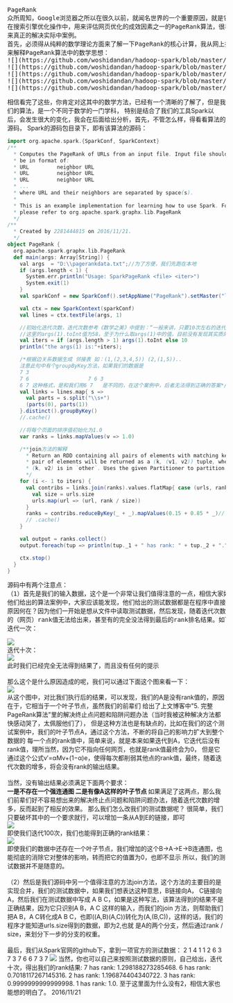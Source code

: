    <pre>PageRank
众所周知，Google浏览器之所以在很久以前，就闻名世界的一个重要原因，就是它的用来体现网页的相关性和重要性，
在搜索引擎优化操作中，用来评估网页优化的成效因素之一的PageRank算法，很早就已经了解过该算法，现在结合Spark，
来真正的解决实际中案例。
首先，必须得从纯粹的数学理论方面来了解一下PageRank的核心计算，我从网上找了一篇前辈们写的很好的博客（[原博客链接](http://blog.csdn.net/ZCF1002797280/article/details/50254069) ），
来解释PageRank算法中的数学思想：
![](https://github.com/woshidandan/hadoop-spark/blob/master/picture/pagerank2.png)
![](https://github.com/woshidandan/hadoop-spark/blob/master/picture/pagerank3.png)
![](https://github.com/woshidandan/hadoop-spark/blob/master/picture/pagerank4.png)
![](https://github.com/woshidandan/hadoop-spark/blob/master/picture/pagerank5.png)
![](https://github.com/woshidandan/hadoop-spark/blob/master/picture/pagerank6.png)
</pre>
相信看完了这些，你肯定对这其中的数学方法，已经有一个清晰的了解了，但是我们的算法，是一个不同于数学的一门学科，
特别是结合了我们的工具Spark以后，会发生很大的变化，我会在后面给出分析，首先，不管怎么样，得看看算法的源码，
Spark的源码包目录下，即有该算法的源码：
```scala
import org.apache.spark.{SparkConf, SparkContext}
/**
  * Computes the PageRank of URLs from an input file. Input file should
  * be in format of:
  * URL         neighbor URL
  * URL         neighbor URL
  * URL         neighbor URL
  * ...
  * where URL and their neighbors are separated by space(s).
  *
  * This is an example implementation for learning how to use Spark. For more conventional use,
  * please refer to org.apache.spark.graphx.lib.PageRank
  */
/**
  * Created by 2281444815 on 2016/11/21.
  */
object PageRank {
  org.apache.spark.graphx.lib.PageRank
  def main(args: Array[String]) {
    val args  = "D:\\pagerankdata.txt";//为了方便，我们先跑在本地
    if (args.length < 1) {
      System.err.println("Usage: SparkPageRank <file> <iter>")
      System.exit(1)
    }
    val sparkConf = new SparkConf().setAppName("PageRank").setMaster("local");

    val ctx = new SparkContext(sparkConf)
    val lines = ctx.textFile(args, 1)

    //初始化迭代次数，迭代次数参考《数学之美》中提到：“一般来讲，只要10次左右的迭代基本上就收敛了”
    //这里的args(1).toInt值为58，至于为什么取args(1)中的值，目前没有发现其实质的意义。
    val iters = if (args.length > 1) args(1).toInt else 10
    println("the args(1) is:"+iters);

    /*根据边关系数据生成 邻接表 如：(1,(2,3,4,5)) (2,(1,5))..
    注意此句中有个groupByKey方法，如果我们的数据是
    7 3
    7 6                   7 6 3
    6 7 这种格式，是和我们用6 7   是不同的，在这个案例中，后者无法得到正确的答案*/
    val links = lines.map{ s =>
      val parts = s.split("\\s+")
      (parts(0), parts(1))
    }.distinct().groupByKey()
    //.cache()

    //将每个页面的排序值初始化为1.0
    var ranks = links.mapValues(v => 1.0)

    /**join方法的解释
      * Return an RDD containing all pairs of elements with matching keys in `this` and `other`. Each
      * pair of elements will be returned as a (k, (v1, v2)) tuple, where (k, v1) is in `this` and
      * (k, v2) is in `other`. Uses the given Partitioner to partition the output RDD.
      */
    for (i <- 1 to iters) {
      val contribs = links.join(ranks).values.flatMap{ case (urls, rank) =>
        val size = urls.size
        urls.map(url => (url, rank / size))
      }
      ranks = contribs.reduceByKey(_ + _).mapValues(0.15 + 0.85 * _)//
      // .cache()
    }

    val output = ranks.collect()
    output.foreach(tup => println(tup._1 + " has rank: " + tup._2 + "."))

    ctx.stop()
  }
}
```
<pre>
源码中有两个注意点：
（1）首先是我们的输入数据，这个是一个非常让我们值得注意的一点，相信大家如果去看网上那些杂七杂八的博客，
他们给出的算法案例中，大家应该能发现，他们给出的测试数据都是在程序中直接跳过groupByKey这个方法所在的程序段，
原因何在？因为他们一开始是想从文件中读取测试数据，然后发现，随着迭代次数的增加，怎么出现越来越多的数据
的（网页）rank值无法给出来，甚至有的完全没法得到最后的rank排名结果。如下图中所示：
迭代一次：</pre>
![](https://github.com/woshidandan/hadoop-spark/blob/master/picture/pagerank7.png)</br>
迭代十次：</br>
![](https://github.com/woshidandan/hadoop-spark/blob/master/picture/pagerank8.png)</br>
此时我们已经完全无法得到结果了，而且没有任何的提示</br>
</br>
那么这个是什么原因造成的呢，我们可以通过下面这个图来看一下：</br>
![](https://github.com/woshidandan/hadoop-spark/blob/master/picture/pagerank9.png)</br>
从这个图中，对比我们执行后的结果，可以发现，我们的A是没有rank值的，原因在于，它相当于一个叶子节点，虽然我们的前辈们
给出了上文博客中"5. 完整PageRank算法"里的解决终止点问题和陷阱问题办法（当时我被这种解决方法都快感动哭了，太佩服他们了），
但是这种方法也是有缺点的，比如在我们的这个测试案例中，我们的叶子节点A，通过这个方法，不断的将自己的影响力扩大到整个数据的
每一个点的rank值中，简单来说，就是本来如果迭代到A，它迭代后没有rank值，理所当然，因为它不指向任何网页，也就是rank值最终会为0，
但是它通过这个公式v′=αMv+(1−α)e，使得每次都削弱其他点的rank值，最终，随着迭代次数的增多，将会没有rank的输出结果。</br>
</br>
当然，没有输出结果必须满足下面两个要求：</br>
<strong>一是不存在一个强连通图
二是有像A这样的叶子节点 </strong>
如果满足了这两点，那么我们前辈们好不容易想出来的解决终止点问题和陷阱问题办法，随着迭代次数的增多，反而起到了相反的效果。
那么我们怎么改我们的测试数据呢？
很简单，我们只要破坏其中的一个要求就行，可以增加一条从A到E的链接，即可</br>
![](https://github.com/woshidandan/hadoop-spark/blob/master/picture/pagerank10.png) </br>
即使我们迭代100次，我们也能得到正确的rank结果：</br>
![](https://github.com/woshidandan/hadoop-spark/blob/master/picture/pagerank11.png) </br>
即使我们的数据中还存在一个叶子节点，我们增加的这个B->A->E->B连通图，也能彻底的消除它对整体的影响，转而把它的值置为0，也即不显示
所以，我们的测试数据并不是随意的。</br>
</br>
（2）然后是我们源码中另一个值得注意的方法join方法，这个方法的主要目的是实现合并，我们的测试数据中，如果我们想表达这种意思，B链接向A，
C链接向A，然后我们在测试数据中写成 A B C，如果是这种写法，该算法得到的结果不是正确结果，因为它只识别A B，A C 这样的输入，而我们的join
方法，则帮助我们把A B，A C转化成A B C，也即((A,B)(A,C))转化为(A,(B,C))，这样的话，我们的程序才能知道urls.size得到的数据，即为2,也就
是A的两个分支，然后通过rank / size，来划分下一步的分支的权重。</br>
</br>
最后，我们从Spark官网的github下，拿到一项官方的测试数据：
2 1
4 1
1 2
6 3
7 3
7 6
6 7
3 7
![](https://github.com/woshidandan/hadoop-spark/blob/master/picture/pagerank1.png) 
当然，你也可以自己来按照测试数据的原则，自己给出，迭代十次，得出我们的rank结果:
7 has rank: 1.298188273285468.
6 has rank: 0.7018117267145316.
2 has rank: 1.196874404340722.
3 has rank: 0.9999999999999998.
1 has rank: 1.0.
至于这里面为什么没有2，相信大家也能想的明白了。
                                 2016/11/21
   
                          







